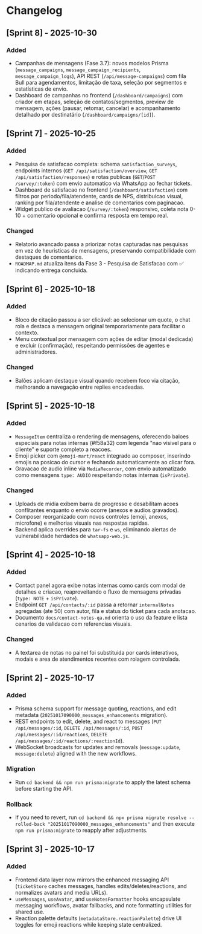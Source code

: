 # Changelog

## [Sprint 8] - 2025-10-30

### Added
- Campanhas de mensagens (Fase 3.7): novos modelos Prisma (`message_campaigns`, `message_campaign_recipients`, `message_campaign_logs`), API REST (`/api/message-campaigns`) com fila Bull para agendamentos, limitação de taxa, seleção por segmentos e estatísticas de envio.
- Dashboard de campanhas no frontend (`/dashboard/campaigns`) com criador em etapas, seleção de contatos/segmentos, preview de mensagem, ações (pausar, retomar, cancelar) e acompanhamento detalhado por destinatário (`/dashboard/campaigns/[id]`).

## [Sprint 7] - 2025-10-25

### Added
- Pesquisa de satisfacao completa: schema `satisfaction_surveys`, endpoints internos (`GET /api/satisfaction/overview`, `GET /api/satisfaction/responses`) e rotas publicas (`GET`/`POST /survey/:token`) com envio automatico via WhatsApp ao fechar tickets.
- Dashboard de satisfacao no frontend (`/dashboard/satisfaction`) com filtros por periodo/fila/atendente, cards de NPS, distribuicao visual, ranking por fila/atendente e analise de comentarios com paginacao.
- Widget publico de avaliacao (`/survey/:token`) responsivo, coleta nota 0-10 + comentario opcional e confirma resposta em tempo real.

### Changed
- Relatorio avancado passa a priorizar notas capturadas nas pesquisas em vez de heuristicas de mensagens, preservando compatibilidade com destaques de comentarios.
- `ROADMAP.md` atualiza itens da Fase 3 - Pesquisa de Satisfacao com ✅ indicando entrega concluida.

## [Sprint 6] - 2025-10-18

### Added
- Bloco de citação passou a ser clicável: ao selecionar um quote, o chat rola e destaca a mensagem original temporariamente para facilitar o contexto.
- Menu contextual por mensagem com ações de editar (modal dedicada) e excluir (confirmação), respeitando permissões de agentes e administradores.

### Changed
- Balões aplicam destaque visual quando recebem foco via citação, melhorando a navegação entre replies encadeadas.

## [Sprint 5] - 2025-10-18

### Added
- `MessageItem` centraliza o rendering de mensagens, oferecendo baloes especiais para notas internas (#f58a32) com legenda "nao visivel para o cliente" e suporte completo a reacoes.
- Emoji picker com `@emoji-mart/react` integrado ao composer, inserindo emojis na posicao do cursor e fechando automaticamente ao clicar fora.
- Gravacao de audio inline via `MediaRecorder`, com envio automatizado como mensagens `type: AUDIO` respeitando notas internas (`isPrivate`).

### Changed
- Uploads de midia exibem barra de progresso e desabilitam acoes conflitantes enquanto o envio ocorre (anexos e audios gravados).
- Composer reorganizado com novos controles (emoji, anexos, microfone) e melhorias visuais nas respostas rapidas.
- Backend aplica overrides para `tar-fs` e `ws`, eliminando alertas de vulnerabilidade herdados de `whatsapp-web.js`.

## [Sprint 4] - 2025-10-18

### Added
- Contact panel agora exibe notas internas como cards com modal de detalhes e criacao, reaproveitando o fluxo de mensagens privadas (`type: NOTE` + `isPrivate`).
- Endpoint `GET /api/contacts/:id` passa a retornar `internalNotes` agregadas (ate 50) com autor, fila e status do ticket para cada anotacao.
- Documento `docs/contact-notes-qa.md` orienta o uso da feature e lista cenarios de validacao com referencias visuais.

### Changed
- A textarea de notas no painel foi substituida por cards interativos, modais e area de atendimentos recentes com rolagem controlada.

## [Sprint 2] - 2025-10-17

### Added
- Prisma schema support for message quoting, reactions, and edit metadata (`20251017090000_messages_enhancements` migration).
- REST endpoints to edit, delete, and react to messages (`PUT /api/messages/:id`, `DELETE /api/messages/:id`, `POST /api/messages/:id/reactions`, `DELETE /api/messages/:id/reactions/:reactionId`).
- WebSocket broadcasts for updates and removals (`message:update`, `message:delete`) aligned with the new workflows.

### Migration
- Run `cd backend && npm run prisma:migrate` to apply the latest schema before starting the API.

### Rollback
- If you need to revert, run `cd backend && npx prisma migrate resolve --rolled-back "20251017090000_messages_enhancements"` and then execute `npm run prisma:migrate` to reapply after adjustments.

## [Sprint 3] - 2025-10-17

### Added
- Frontend data layer now mirrors the enhanced messaging API (`ticketStore` caches messages, handles edits/deletes/reactions, and normalizes avatars and media URLs).
- `useMessages`, `useAvatar`, and `useNotesFormatter` hooks encapsulate messaging workflows, avatar fallbacks, and note formatting utilities for shared use.
- Reaction palette defaults (`metadataStore.reactionPalette`) drive UI toggles for emoji reactions while keeping state centralized.
